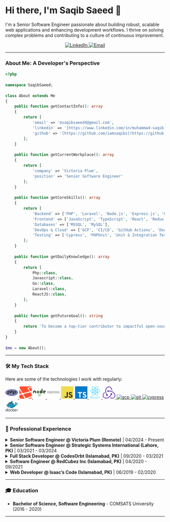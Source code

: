 # Hi there, I'm Saqib Saeed 👋

I'm a Senior Software Engineer passionate about building robust, scalable web applications and enhancing development workflows. I thrive on solving complex problems and contributing to a culture of continuous improvement.

<p align="center">
  <a href="https://www.linkedin.com/in/muhammad-saqib-saeed-25b8a7171/" target="_blank">
    <img src="https://img.shields.io/badge/LinkedIn-0077B5?style=for-the-badge&logo=linkedin&logoColor=white" alt="LinkedIn"/>
  </a>
  <a href="mailto:msaqibsaeed4@gmail.com">
    <img src="https://img.shields.io/badge/Email-D14836?style=for-the-badge&logo=gmail&logoColor=white" alt="Email"/>
  </a>
</p>

---

### About Me: A Developer's Perspective

```php
<?php

namespace SaqibSaeed;

class About extends Me
{
    public function getContactInfo(): array
    {
        return [
            'email' => 'msaqibsaeed4@gmail.com',
            'linkedin' => '[https://www.linkedin.com/in/muhammad-saqib-saeed-25b8a7171/](https://www.linkedin.com/in/muhammad-saqib-saeed-25b8a7171/)',
            'github' => '[https://github.com/iamsaqibs](https://github.com/iamsaqibs)'
        ];
    }

    public function getCurrentWorkplace(): array
    {
        return [
            'company' => 'Victoria Plum',
            'position' => 'Senior Software Engineer'
        ];
    }

    public function getCoreSkills(): array
    {
        return [
            'Backend' => ['PHP', 'Laravel', 'Node.js', 'Express.js', 'Go'],
            'Frontend' => ['JavaScript', 'TypeScript', 'React', 'Redux', 'jQuery', 'Vue.js', 'Angular'],
            'Databases' => ['MSSQL', 'MySQL'],
            'DevOps & Cloud' => ['GCP', 'CI/CD', 'GitHub Actions', 'Docker'],
            'Testing' => ['Cypress', 'PHPUnit', 'Unit & Integration Testing']
        ];
    }
    
    public function getDailyKnowledge(): array
    {
        return [
            Php::class,
            Javascript::class,
            Go::class,
            Laravel::class,
            ReactJS::class,
        ];
    }

    public function getFutureGoal(): string
    {
        return 'To become a top-tier contributor to impactful open-source projects.';
    }
}

$me = new About();

```

---

### 🛠️ My Tech Stack

Here are some of the technologies I work with regularly:

<p align="left">
  <a href="https://www.php.net" target="_blank"> <img src="https://raw.githubusercontent.com/devicons/devicon/master/icons/php/php-original.svg" alt="php" width="40" height="40"/> </a>
  <a href="https://laravel.com/" target="_blank"> <img src="https://raw.githubusercontent.com/devicons/devicon/master/icons/laravel/laravel-plain.svg" alt="laravel" width="40" height="40"/> </a>
  <a href="https://nodejs.org" target="_blank"> <img src="https://raw.githubusercontent.com/devicons/devicon/master/icons/nodejs/nodejs-original-wordmark.svg" alt="nodejs" width="40" height="40"/> </a>
  <a href="https://expressjs.com" target="_blank"> <img src="https://raw.githubusercontent.com/devicons/devicon/master/icons/express/express-original-wordmark.svg" alt="express" width="40" height="40"/> </a>
  <a href="https://developer.mozilla.org/en-US/docs/Web/JavaScript" target="_blank"> <img src="https://raw.githubusercontent.com/devicons/devicon/master/icons/javascript/javascript-original.svg" alt="javascript" width="40" height="40"/> </a>
  <a href="https://www.typescriptlang.org/" target="_blank"> <img src="https://raw.githubusercontent.com/devicons/devicon/master/icons/typescript/typescript-original.svg" alt="typescript" width="40" height="40"/> </a>
  <a href="https://reactjs.org/" target="_blank"> <img src="https://raw.githubusercontent.com/devicons/devicon/master/icons/react/react-original-wordmark.svg" alt="react" width="40" height="40"/> </a>
  <a href="https://redux.js.org" target="_blank"> <img src="https://raw.githubusercontent.com/devicons/devicon/master/icons/redux/redux-original.svg" alt="redux" width="40" height="40"/> </a>
  <a href="https://cloud.google.com/" target="_blank"> <img src="https://www.vectorlogo.zone/logos/google_cloud/google_cloud-icon.svg" alt="gcp" width="40" height="40"/> </a>
  <a href="https://git-scm.com/" target="_blank"> <img src="https://www.vectorlogo.zone/logos/git-scm/git-scm-icon.svg" alt="git" width="40" height="40"/> </a>
  <a href="https://www.cypress.io" target="_blank"> <img src="https://raw.githubusercontent.com/devicons/devicon/master/icons/cypress/cypress-original.svg" alt="cypress" width="40" height="40"/> </a>
  <a href="https://www.docker.com/" target="_blank"> <img src="https://raw.githubusercontent.com/devicons/devicon/master/icons/docker/docker-original-wordmark.svg" alt="docker" width="40" height="40"/> </a>
</p>

---

### 🚀 Professional Experience

<details>
  <summary><strong>Senior Software Engineer @ Victoria Plum (Remote)</strong> | 04/2024 - Present</summary>
  <ul>
    <li>Built a Go-based internal tool to manage local development environments, boosting team productivity.</li>
    <li>Integrated Ometria to enhance data-driven marketing and improve customer conversion rates.</li>
    <li>Developed and maintained high-performance web apps using Angular, Laravel, and Vue.js.</li>
    <li>Engineered scalable backend solutions with Node.js and Express.js.</li>
    <li>Managed and optimized cloud infrastructure on Google Cloud Platform (GCP).</li>
  </ul>
</details>

<details>
  <summary><strong>Senior Software Engineer @ Strategic Systems International (Lahore, PK)</strong> | 03/2021 - 03/2024</summary>
  <ul>
    <li>Modernized a legacy product's frontend by migrating to React, Redux, and Tailwind CSS.</li>
    <li>Developed headless APIs in Node.js and Express to support the new frontend architecture.</li>
    <li>Designed and implemented a seamless checkout flow using Laravel and React with Stripe integration.</li>
    <li>Integrated affiliate networks (Avantlink, Impact Radius) using Elasticsearch.</li>
    <li>Implemented cost-control strategies for GCP and BigQuery, achieving significant savings.</li>
    <li>Managed CI/CD pipelines with GitHub Actions, PhpUnit, and Cypress.</li>
  </ul>
</details>

<details>
  <summary><strong>Full Stack Developer @ CodesOrbt (Islamabad, PK)</strong> | 09/2020 - 03/2021</summary>
  <ul>
    <li>Led backend development for a mobile app for site-less clinical studies.</li>
    <li>Managed a team of three to create ALSDK, an internal localization tool.</li>
    <li>Ensured seamless integration between backend services and mobile applications.</li>
  </ul>
</details>

<details>
  <summary><strong>Software Engineer @ RedCubez Inc (Islamabad, PK)</strong> | 04/2020 - 09/2021</summary>
  <ul>
    <li>Developed multiple health-critical applications using Laravel, Vue, and JavaScript.</li>
    <li>Automated user-experience testing with GitHub Actions and Cypress.</li>
    <li>Ensured compliance with industry standards for handling sensitive health data.</li>
  </ul>
</details>

<details>
  <summary><strong>Web Developer @ Isaac’s Code (Islamabad, PK)</strong> | 06/2019 - 02/2020</summary>
  <ul>
    <li>Developed a gamified mobile and web app for a major telecom provider using PHP, Laravel, Node.js, and React.</li>
    <li>Designed a leveling system with virtual currency to enhance user engagement.</li>
  </ul>
</details>

---

### 🎓 Education

- **Bachelor of Science, Software Engineering** - COMSATS University (2016 - 2020)

---
